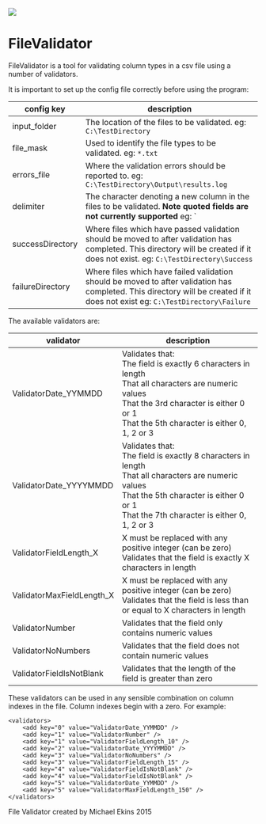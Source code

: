<img src="/FileValidator/fileValidatorLogo.ico"></img>

# FileValidator

FileValidator is a tool for validating column types in a csv file using a number of validators.

It is important to set up the config file correctly before using the program:

| config key | description |
|---|---|
| input_folder | The location of the files to be validated. eg: `C:\TestDirectory` |
| file_mask | Used to identify the file types to be validated. eg: `*.txt` |
| errors_file | Where the validation errors should be reported to. eg: `C:\TestDirectory\Output\results.log` |
| delimiter | The character denoting a new column in the files to be validated. **Note quoted fields are not currently supported** eg: `|`|
| successDirectory | Where files which have passed validation should be moved to after validation has completed. This directory will be created if it does not exist. eg: `C:\TestDirectory\Success` |
| failureDirectory | Where files which have failed validation should be moved to after validation has completed. This directory will be created if it does not exist eg: `C:\TestDirectory\Failure`|

The available validators are:

| validator | description |
|---|---|
| ValidatorDate\_YYMMDD | Validates that:</br>The field is exactly 6 characters in length</br>That all characters are numeric values</br>That the 3rd character is either 0 or 1</br>That the 5th character is either 0, 1, 2 or 3 |
| ValidatorDate\_YYYYMMDD | Validates that:</br>The field is exactly 8 characters in length</br>That all characters are numeric values</br>That the 5th character is either 0 or 1</br>That the 7th character is either 0, 1, 2 or 3 |
| ValidatorFieldLength\_X | X must be replaced with any positive integer (can be zero)</br>Validates that the field is exactly X characters in length |
| ValidatorMaxFieldLength\_X | X must be replaced with any positive integer (can be zero)</br>Validates that the field is less than or equal to X characters in length |
| ValidatorNumber | Validates that the field only contains numeric values |
| ValidatorNoNumbers | Validates that the field does not contain numeric values |
| ValidatorFieldIsNotBlank | Validates that the length of the field is greater than zero |

These validators can be used in any sensible combination on column indexes in the file. Column indexes begin with a zero. For example:

```
<validators>
    <add key="0" value="ValidatorDate_YYMMDD" />
    <add key="1" value="ValidatorNumber" />
    <add key="1" value="ValidatorFieldLength_10" />
    <add key="2" value="ValidatorDate_YYYYMMDD" />
    <add key="3" value="ValidatorNoNumbers" />
    <add key="3" value="ValidatorFieldLength_15" />
    <add key="4" value="ValidatorFieldIsNotBlank" />
    <add key="4" value="ValidatorFieldIsNotBlank" />
    <add key="5" value="ValidatorDate_YYMMDD" />
    <add key="5" value="ValidatorMaxFieldLength_150" />
</validators>
```

File Validator created by Michael Ekins 2015
